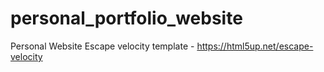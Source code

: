 # personal_portfolio_website
Personal Website
Escape velocity template - https://html5up.net/escape-velocity